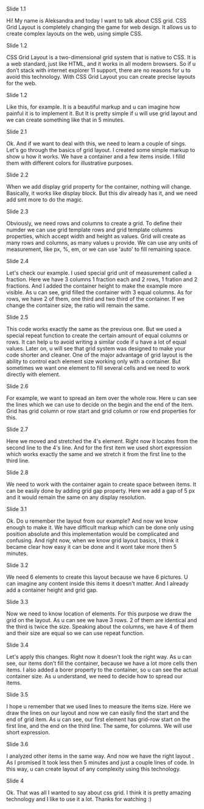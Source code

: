 Slide 1.1

Hi! My name is Aleksandra and today I want to talk about CSS grid. 
CSS Grid Layout is completely changing the game for web design. It allows us to create complex layouts on the web, using simple CSS.

Slide 1.2

CSS Grid Layout is a two-dimensional grid system that is native to CSS. It is a web standard, just like HTML, and it works in all modern browsers. So if u don’t stack with internet explorer 11 support, there are no reasons for u to avoid this technology. With CSS Grid Layout you can create precise layouts for the web.

Slide 1.2

Like this, for example. It is a beautiful markup and u can imagine how painful it is to implement it. But It is pretty simple if u will use grid layout and we can create something like that in 5 minutes.

Slide 2.1

Ok. And if we want to deal with this, we need to learn a couple of sings. Let's go through the basics of grid layout. I created some simple markup to show u how it works. We have a container and a few items inside. I filld them with different colors for illustrative purposes.

Slide 2.2

When we add display grid property for the container, nothing will change. Basically, it works like display block. But this div already has it, and we need add smt more to do the magic. 

Slide 2.3

Obviously, we need rows and columns to create a grid. To define their numder we can use grid template rows and grid template columns properties, which accept width and height as values. Grid will create as many rows and columns, as many values u provide. We can use any units of measurement, like px, %, em, or we can use 'auto' to fill remaining space.

Slide 2.4

Let's check our example.  I used special grid unit of measurement called a fraction. Here we have 3 columns 1 fraction each and 2 rows, 1 fration and 2 fractions. And I added the container height to make the example more visible. As u can see, grid filled the container with 3 equal columns. As for rows, we have 2 of them, one third and two third of the container. If we change the container size, the ratio  will remain the same.

Slide 2.5

This code works exactly the same as the previous one. But we used a special repeat function to create the certain amount of equal columns or rows. It can help u to avoid writing a similar code if u have a lot of equal values. Later on, u will see that grid system was designed to make your code shorter and cleaner.
One of the major advantage of grid layout is the ability to control each element size working only with a container.
But sometimes we want one element to fill several cells and we need to work directly  with element. 

Slide 2.6

For example, we want to spread an item over the whole row. Here u can see the lines which we can use to decide on the begin and the end of the item. Grid has grid column or row start and grid column or row end properties for this.

Slide 2.7

Here we moved and stretched the 4's element.  Right now it locates from the second line to the 4's line. And for the first item we used short expression which works exactly the same and we stretch it from the first line to the third line.

Slide 2.8

We need to work with the container again to create space between items. It can be easily done by adding grid gap property. Here we add a gap of 5 px and it would remain the same on any display resolution.

Slide 3.1

Ok. Do u remember the layout from our example? And now we know enough to make it. We have difficult markup which can be done only using position absolute and this implementation would be complicated and confusing. And right now, when we know grid layout basics, I think it became clear how easy it can be done and it wont take more then 5 minutes. 

Slide 3.2

We need 6 elements to create this layout because we have 6 pictures. U can imagine any content inside this items it doesn't matter. And I already add a container height and grid gap.

Slide 3.3

Now we need to know location of elements. For this purpose we draw the grid on the layout. As u can see we have 3 rows. 2 of them are identical and the third is twice the size. Speaking about the columns, we have 4 of them and their size are equal so we can use repeat function.

Slide 3.4

Let's apply this changes. Right now it doesn't look the right way. As u can see, our items don’t fill the container, because we have a lot more cells then items. I also added a borer property to the container, so u can see the actual container size. As u understand, we need to decide how to spread our items.

Slide 3.5

I hope u remember that we used lines to measure the items size. Here we draw the lines on our layout and now we can easily find the start and the end of grid item. As u can see, our first element has grid-row start on the first line, and the end on the third line. The same, for columns. We will use short expression.

Slide 3.6

I analyzed other items in the same way. And now we have the right layout . As I promised It took less then 5 minutes and just a couple lines of code. In this way, u can create layout of any complexity using this technology.

Slide 4

Ok. That was all I wanted  to say about css grid. I think it is pretty amazing technology and I like to use it a lot. Thanks for watching :)
